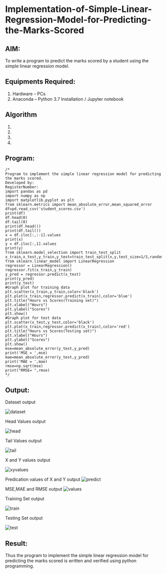 # Implementation-of-Simple-Linear-Regression-Model-for-Predicting-the-Marks-Scored

## AIM:
To write a program to predict the marks scored by a student using the simple linear regression model.

## Equipments Required:
1. Hardware – PCs
2. Anaconda – Python 3.7 Installation / Jupyter notebook

## Algorithm
1. 
2. 
3. 
4. 

## Program:
```
/*
Program to implement the simple linear regression model for predicting the marks scored.
Developed by: 
RegisterNumber:
import pandas as pd
import numpy as np
import matplotlib.pyplot as plt
from sklearn.metrics import mean_absolute_error,mean_squared_error
df=pd.read_csv('student_scores.csv')
print(df)
df.head(0)
df.tail(0)
print(df.head())
print(df.tail())
x = df.iloc[:,:-1].values
print(x)
y = df.iloc[:,1].values
print(y)
from sklearn.model_selection import train_test_split
x_train,x_test,y_train,y_test=train_test_split(x,y,test_size=1/3,random_state=0)
from sklearn.linear_model import LinearRegression
regressor = LinearRegression()
regressor.fit(x_train,y_train)
y_pred = regressor.predict(x_test)
print(y_pred)
print(y_test)
#Graph plot for training data
plt.scatter(x_train,y_train,color='black')
plt.plot(x_train,regressor.predict(x_train),color='blue')
plt.title("Hours vs Scores(Training set)")
plt.xlabel("Hours")
plt.ylabel("Scores")
plt.show()
#Graph plot for test data
plt.scatter(x_test,y_test,color='black')
plt.plot(x_train,regressor.predict(x_train),color='red')
plt.title("Hours vs Scores(Testing set)")
plt.xlabel("Hours")
plt.ylabel("Scores")
plt.show()
mse=mean_absolute_error(y_test,y_pred)
print('MSE = ',mse)
mae=mean_absolute_error(y_test,y_pred)
print('MAE = ',mae)
rmse=np.sqrt(mse)
print("RMSE= ",rmse)  
*/
```

## Output:
Dataset
output

![dataset](https://github.com/user-attachments/assets/4e02772d-eed6-43f6-8932-0fb0751720bd)

Head Values
output

![head](https://github.com/user-attachments/assets/191c1a02-3486-426e-bffe-b3d05d51d91c)

Tail Values
output

![tail](https://github.com/user-attachments/assets/883da906-50b9-4da8-b79c-5c90291141d5)

X and Y values
output

![xyvalues](https://github.com/user-attachments/assets/cfec8252-ad31-4206-9782-2527fb05b918)

Predication values of X and Y
output
![predict ](https://github.com/user-attachments/assets/de6de4b6-6868-4369-983f-59adeb5d424e)


MSE,MAE and RMSE
output
![values](https://github.com/user-attachments/assets/66ae6c5b-b714-4316-aafe-92225c2e8a3f)

Training Set
output

![train](https://github.com/user-attachments/assets/813aac8b-3431-4385-8afb-96ddfffd3926)

Testing Set
output

![test](https://github.com/user-attachments/assets/9a5018c1-cb1b-468e-8c06-d607b60aa780)


## Result:
Thus the program to implement the simple linear regression model for predicting the marks scored is written and verified using python programming.
